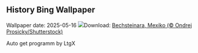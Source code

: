 ## History Bing Wallpaper
Wallpaper date: 2025-05-16
![](https://www.bing.com/th?id=OHR.GreenMacaw_DE-DE4297947779_UHD.jpg&w=1000)Download: [Bechsteinara, Mexiko (© Ondrej Prosicky/Shutterstock)](https://www.bing.com/th?id=OHR.GreenMacaw_DE-DE4297947779_UHD.jpg)

Auto get programm by LtgX

